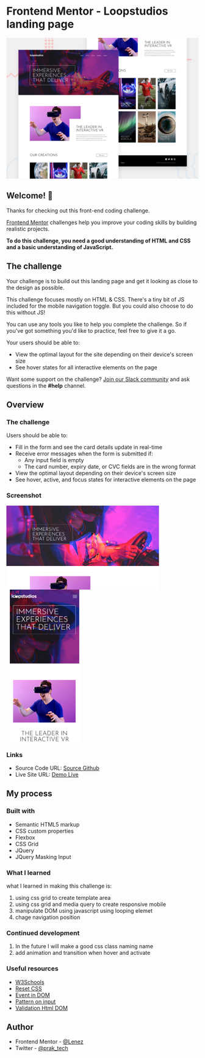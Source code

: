 # Frontend Mentor - Loopstudios landing page

![Design preview for the Loopstudios landing page coding challenge](./design/desktop-preview.jpg)

## Welcome! 👋

Thanks for checking out this front-end coding challenge.

[Frontend Mentor](https://www.frontendmentor.io) challenges help you improve your coding skills by building realistic projects.

**To do this challenge, you need a good understanding of HTML and CSS and a basic understanding of JavaScript.**

## The challenge

Your challenge is to build out this landing page and get it looking as close to the design as possible.

This challenge focuses mostly on HTML & CSS. There's a tiny bit of JS included for the mobile navigation toggle. But you could also choose to do this without JS!

You can use any tools you like to help you complete the challenge. So if you've got something you'd like to practice, feel free to give it a go.

Your users should be able to:

- View the optimal layout for the site depending on their device's screen size
- See hover states for all interactive elements on the page

Want some support on the challenge? [Join our Slack community](https://www.frontendmentor.io/slack) and ask questions in the **#help** channel.

## Overview

### The challenge

Users should be able to:

- Fill in the form and see the card details update in real-time
- Receive error messages when the form is submitted if:
  - Any input field is empty
  - The card number, expiry date, or CVC fields are in the wrong format
- View the optimal layout depending on their device's screen size
- See hover, active, and focus states for interactive elements on the page

### Screenshot

<div style="display:flex; ">
    <img src="./screenshoot/desktop-preview.png"style="height:220px; width:400px; object-fit:cover" />
</div>
<div style="display:flex;">
    <img src="./screenshoot/mobile-preview.png" style="height:400px; width:200px; object-fit:contain" />
</div>

### Links

- Source Code URL: [Source Github](https://github.com/lenez12/loopstudios-landing-page-main.git)
- Live Site URL: [Demo Live](https://lenez-loopstudios.netlify.app/)

## My process

### Built with

- Semantic HTML5 markup
- CSS custom properties
- Flexbox
- CSS Grid
- JQuery
- JQuery Masking Input

### What I learned

what I learned in making this challenge is:

1. using css grid to create template area
2. using css grid and media query to create responsive mobile
3. manipulate DOM using javascript using looping elemet
4. chage navigation position

### Continued development

1. In the future I will make a good css class naming name
2. add animation and transition when hover and activate

### Useful resources

- [W3Schools](https://www.w3schools.com/howto/howto_css_center-vertical.asp)
- [Reset CSS](https://piccalil.li/blog/a-modern-css-reset/)
- [Event in DOM](https://developer.mozilla.org/en-US/docs/Web/API/HTMLElement/change_event)
- [Pattern on input](https://www.aleksandrhovhannisyan.com/blog/html-input-validation-without-a-form/)
- [Validation Html DOM](https://dev.to/javascriptacademy/form-validation-using-javascript-34je)

## Author

- Frontend Mentor - [@Lenez](https://www.frontendmentor.io/profile/yourusername)
- Twitter - [@prak_tech](https://www.twitter.com/prak_tech)

